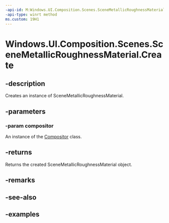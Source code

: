 ```yaml
---
-api-id: M:Windows.UI.Composition.Scenes.SceneMetallicRoughnessMaterial.Create(Windows.UI.Composition.Compositor)
-api-type: winrt method
ms.custom: 19H1
---
```


<!-- Method syntax.
public SceneMetallicRoughnessMaterial SceneMetallicRoughnessMaterial.Create(Compositor compositor)
-->

# Windows.UI.Composition.Scenes.SceneMetallicRoughnessMaterial.Create

## -description

Creates an instance of SceneMetallicRoughnessMaterial.



## -parameters
### -param compositor

An instance of the [Compositor](../windows.ui.composition/compositor.md) class.

## -returns

Returns the created SceneMetallicRoughnessMaterial object.

## -remarks

## -see-also

## -examples

